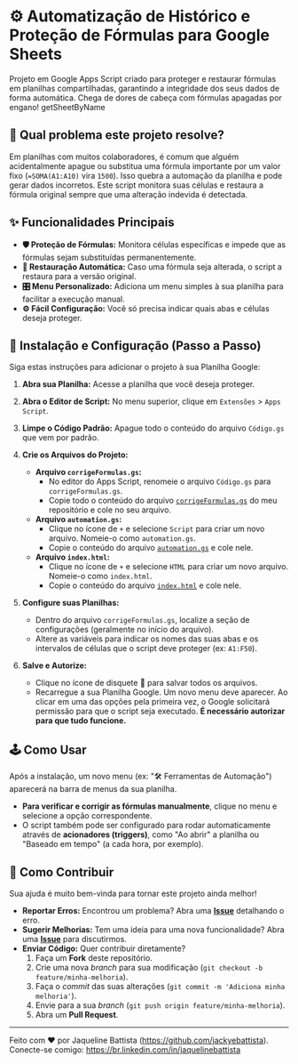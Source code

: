 # ⚙️ Automatização de Histórico e Proteção de Fórmulas para Google Sheets

Projeto em Google Apps Script criado para proteger e restaurar fórmulas em planilhas compartilhadas, garantindo a integridade dos seus dados de forma automática. Chega de dores de cabeça com fórmulas apagadas por engano! getSheetByName

## 🤔 Qual problema este projeto resolve?

Em planilhas com muitos colaboradores, é comum que alguém acidentalmente apague ou substitua uma fórmula importante por um valor fixo (`=SOMA(A1:A10)` vira `1500`). Isso quebra a automação da planilha e pode gerar dados incorretos. Este script monitora suas células e restaura a fórmula original sempre que uma alteração indevida é detectada.

## ✨ Funcionalidades Principais

* **🛡️ Proteção de Fórmulas:** Monitora células específicas e impede que as fórmulas sejam substituídas permanentemente.
* **🔄 Restauração Automática:** Caso uma fórmula seja alterada, o script a restaura para a versão original.
* **🎛️ Menu Personalizado:** Adiciona um menu simples à sua planilha para facilitar a execução manual.
* **⚙️ Fácil Configuração:** Você só precisa indicar quais abas e células deseja proteger.

## 🚀 Instalação e Configuração (Passo a Passo)

Siga estas instruções para adicionar o projeto à sua Planilha Google:

1.  **Abra sua Planilha:** Acesse a planilha que você deseja proteger.
2.  **Abra o Editor de Script:** No menu superior, clique em `Extensões` > `Apps Script`.
3.  **Limpe o Código Padrão:** Apague todo o conteúdo do arquivo `Código.gs` que vem por padrão.
4.  **Crie os Arquivos do Projeto:**
    * **Arquivo `corrigeFormulas.gs`:**
        * No editor do Apps Script, renomeie o arquivo `Código.gs` para `corrigeFormulas.gs`.
        * Copie todo o conteúdo do arquivo [`corrigeFormulas.gs`](https://github.com/jackyebattista/public_projects/blob/main/corrigeFormulas.gs) do meu repositório e cole no seu arquivo.
    * **Arquivo `automation.gs`:**
        * Clique no ícone de `+` e selecione `Script` para criar um novo arquivo. Nomeie-o como `automation.gs`.
        * Copie o conteúdo do arquivo [`automation.gs`](https://github.com/jackyebattista/public_projects/blob/main/automation.gs) e cole nele.
    * **Arquivo `index.html`:**
        * Clique no ícone de `+` e selecione `HTML` para criar um novo arquivo. Nomeie-o como `index.html`.
        * Copie o conteúdo do arquivo [`index.html`](https://github.com/jackyebattista/public_projects/blob/main/index.html) e cole nele.

5.  **Configure suas Planilhas:**
    * Dentro do arquivo `corrigeFormulas.gs`, localize a seção de configurações (geralmente no início do arquivo).
    * Altere as variáveis para indicar os nomes das suas abas e os intervalos de células que o script deve proteger (ex: `A1:F50`).

6.  **Salve e Autorize:**
    * Clique no ícone de disquete 💾 para salvar todos os arquivos.
    * Recarregue a sua Planilha Google. Um novo menu deve aparecer. Ao clicar em uma das opções pela primeira vez, o Google solicitará permissão para que o script seja executado. **É necessário autorizar para que tudo funcione.**

## 🕹️ Como Usar

Após a instalação, um novo menu (ex: "🛠️ Ferramentas de Automação") aparecerá na barra de menus da sua planilha.

* **Para verificar e corrigir as fórmulas manualmente**, clique no menu e selecione a opção correspondente.
* O script também pode ser configurado para rodar automaticamente através de **acionadores (triggers)**, como "Ao abrir" a planilha ou "Baseado em tempo" (a cada hora, por exemplo).

## 🤝 Como Contribuir

Sua ajuda é muito bem-vinda para tornar este projeto ainda melhor!

* **Reportar Erros:** Encontrou um problema? Abra uma [**Issue**](https://github.com/jackyebattista/public_projects/issues) detalhando o erro.
* **Sugerir Melhorias:** Tem uma ideia para uma nova funcionalidade? Abra uma [**Issue**](https://github.com/jackyebattista/public_projects/issues) para discutirmos.
* **Enviar Código:** Quer contribuir diretamente?
    1.  Faça um **Fork** deste repositório.
    2.  Crie uma nova *branch* para sua modificação (`git checkout -b feature/minha-melhoria`).
    3.  Faça o *commit* das suas alterações (`git commit -m 'Adiciona minha melhoria'`).
    4.  Envie para a sua *branch* (`git push origin feature/minha-melhoria`).
    5.  Abra um **Pull Request**.

---
Feito com ❤️ por Jaqueline Battista (https://github.com/jackyebattista).
Conecte-se comigo: https://br.linkedin.com/in/jaquelinebattista
